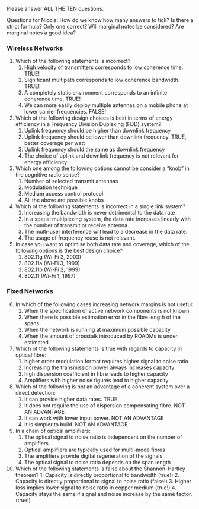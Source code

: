 Please answer ALL THE TEN questions.

Questions for Nicola:
How do we know how many answers to tick? Is there a strict formula? Only one correct?
Will marginal notes be considered? Are marginal notes a good idea?
### Wireless Networks
1.  Which of the following statements is incorrect?
    1.  High velocity of transmitters corresponds to low coherence time. TRUE!
    2.  Significant multipath corresponds to low coherence bandwidth. TRUE!
    3.  A completely static environment corresponds to an infinite coherence time. TRUE!
    4.  We can more easily deploy multiple antennas on a mobile phone at lower carrier frequencies. FALSE!
2.  Which of the following design choices is best in terms of energy efficiency in a Frequency Division Duplexing (FDD) system?
    1.  Uplink frequency should be higher than downlink frequency
    2.  Uplink frequency should be lower than downlink frequency. TRUE, better coverage per watt
    3.  Uplink frequency should the same as downlink frequency
    4.  The choice of uplink and downlink frequency is not relevant for energy efficiency
3.  Which one among the following options cannot be consider a “knob” in the cognitive radio sense?
    1.  Number of selected transmit antennas
    2.  Modulation technique
    3.  Medium access control protocol
    4.  All the above are possible knobs
4.  Which of the following statements is incorrect in a single link system?
    1.  Increasing the bandwidth is never detrimental to the data rate
    2. In a spatial multiplexing system, the data rate increases linearly with the number of transmit or receive antenna.
    3.  The multi-user interference will lead to a decrease in the data rate.
    4.  The usage of frequency reuse is not relevant.
5.  In case you want to optimise both data rate and coverage, which of the following options is the best design choice?
    1.  802.11g (Wi-Fi 3, 2003)
    2.  802.11a (Wi-Fi 3, 1999)
    3.  802.11b (Wi-Fi 2, 1999)
    4.  802.11 (Wi-Fi 1, 1997)
### Fixed Networks
6.  In which of the following cases increasing network margins is not useful:
    1.  When the specification of active network components is not known
    2.  When there is possible estimation error in the fibre length of the spans
    3.  When the network is running at maximum possible capacity
    4.  When the amount of crosstalk introduced by ROADMs is under estimated
7.  Which of the following statements is true with regards to capacity in optical fibre:
    1.  higher order modulation format requires higher signal to noise ratio
    2.  Increasing the transmission power always increases capacity
    3.  high dispersion coefficient in fibre leads to higher capacity
    4.  Amplifiers with higher noise figures lead to higher capacity
8.  Which of the following is not an advantage of a coherent system over a direct detection:
    1.  It can provide higher data rates. TRUE
    2.  It does not require the use of dispersion compensating fibre. NOT AN ADVANTAGE
    3.  It can work with lower input power. NOT AN ADVANTAGE
    4.  It is simpler to build. NOT AN ADVANTAGE
9.  In a chain of optical amplifiers:
    1.  The optical signal to noise ratio is independent on the number of amplifiers
    2.  Optical amplifiers are typically used for multi-mode fibres
    3.  The amplifiers provide digital regeneration of the signals
    4.  The optical signal to noise ratio depends on the span length
10.  Which of the following statements is false about the Shannon-Hartley theorem?
    1.  Capacity is directly proportional to bandwidth (true!)
    2.  Capacity is directly proportional to signal to noise ratio (false!)
    3.  Higher loss implies lower signal to noise ratio in copper medium (true!)
    4.  Capacity stays the same if signal and noise increase by the same factor. (true!)
